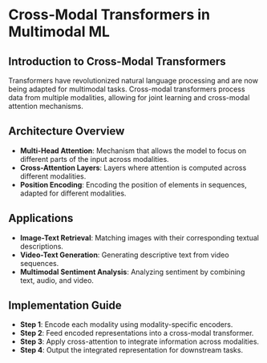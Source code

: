 # Cross-Modal Transformers in Multimodal ML

## Introduction to Cross-Modal Transformers

Transformers have revolutionized natural language processing and are now being adapted for multimodal tasks. Cross-modal transformers process data from multiple modalities, allowing for joint learning and cross-modal attention mechanisms.

## Architecture Overview

- **Multi-Head Attention**: Mechanism that allows the model to focus on different parts of the input across modalities.
- **Cross-Attention Layers**: Layers where attention is computed across different modalities.
- **Position Encoding**: Encoding the position of elements in sequences, adapted for different modalities.

## Applications

- **Image-Text Retrieval**: Matching images with their corresponding textual descriptions.
- **Video-Text Generation**: Generating descriptive text from video sequences.
- **Multimodal Sentiment Analysis**: Analyzing sentiment by combining text, audio, and video.

## Implementation Guide

- **Step 1**: Encode each modality using modality-specific encoders.
- **Step 2**: Feed encoded representations into a cross-modal transformer.
- **Step 3**: Apply cross-attention to integrate information across modalities.
- **Step 4**: Output the integrated representation for downstream tasks.
